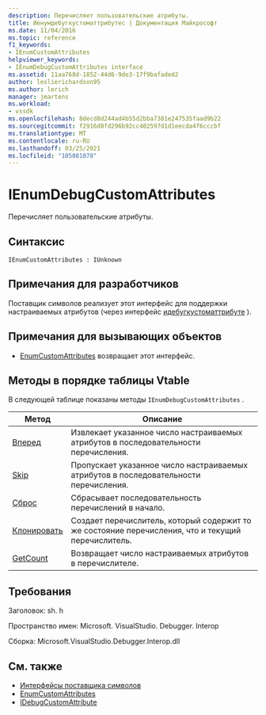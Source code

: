 ```yaml
---
description: Перечисляет пользовательские атрибуты.
title: Иенумдебугкустоматтрибутес | Документация Майкрософт
ms.date: 11/04/2016
ms.topic: reference
f1_keywords:
- IEnumCustomAttributes
helpviewer_keywords:
- IEnumDebugCustomAttributes interface
ms.assetid: 11aa768d-1852-44d6-9de3-17f9bafaded2
author: leslierichardson95
ms.author: lerich
manager: jmartens
ms.workload:
- vssdk
ms.openlocfilehash: 8decd8d244ad4b55d2bba7381e247535faad9b22
ms.sourcegitcommit: f2916d8fd296b92cc402597d1d1eecda4f6cccbf
ms.translationtype: MT
ms.contentlocale: ru-RU
ms.lasthandoff: 03/25/2021
ms.locfileid: "105081078"
---
```

# <a name="ienumdebugcustomattributes"></a>IEnumDebugCustomAttributes
Перечисляет пользовательские атрибуты.

## <a name="syntax"></a>Синтаксис

```
IEnumCustomAttributes : IUnknown
```

## <a name="notes-for-implementers"></a>Примечания для разработчиков
 Поставщик символов реализует этот интерфейс для поддержки настраиваемых атрибутов (через интерфейс [идебугкустоматтрибуте](../../../extensibility/debugger/reference/idebugcustomattribute.md) ).

## <a name="notes-for-callers"></a>Примечания для вызывающих объектов
- [EnumCustomAttributes](../../../extensibility/debugger/reference/idebugcustomattributequery2-enumcustomattributes.md) возвращает этот интерфейс.

## <a name="methods-in-vtable-order"></a>Методы в порядке таблицы Vtable
 В следующей таблице показаны методы `IEnumDebugCustomAttributes` .

|Метод|Описание|
|------------|-----------------|
|[Вперед](../../../extensibility/debugger/reference/ienumdebugcustomattributes-next.md)|Извлекает указанное число настраиваемых атрибутов в последовательности перечисления.|
|[Skip](../../../extensibility/debugger/reference/ienumdebugcustomattributes-skip.md)|Пропускает указанное число настраиваемых атрибутов в последовательности перечисления.|
|[Сброс](../../../extensibility/debugger/reference/ienumdebugcustomattributes-reset.md)|Сбрасывает последовательность перечислений в начало.|
|[Клонировать](../../../extensibility/debugger/reference/ienumdebugcustomattributes-clone.md)|Создает перечислитель, который содержит то же состояние перечисления, что и текущий перечислитель.|
|[GetCount](../../../extensibility/debugger/reference/ienumdebugcustomattributes-getcount.md)|Возвращает число настраиваемых атрибутов в перечислителе.|

## <a name="requirements"></a>Требования
 Заголовок: sh. h

 Пространство имен: Microsoft. VisualStudio. Debugger. Interop

 Сборка: Microsoft.VisualStudio.Debugger.Interop.dll

## <a name="see-also"></a>См. также
- [Интерфейсы поставщика символов](../../../extensibility/debugger/reference/symbol-provider-interfaces.md)
- [EnumCustomAttributes](../../../extensibility/debugger/reference/idebugcustomattributequery2-enumcustomattributes.md)
- [IDebugCustomAttribute](../../../extensibility/debugger/reference/idebugcustomattribute.md)

